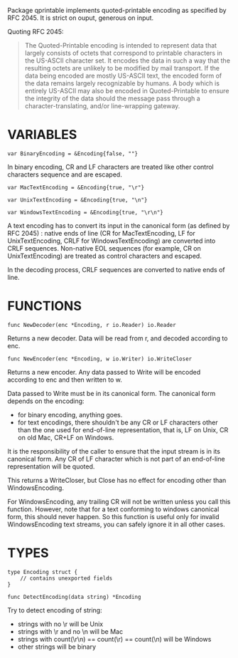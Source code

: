 Package qprintable implements quoted-printable encoding as specified
by RFC 2045. It is strict on ouput, generous on input.

Quoting RFC 2045:
> The Quoted-Printable encoding is intended to represent data that
> largely consists of octets that correspond to printable characters in
> the US-ASCII character set.  It encodes the data in such a way that
> the resulting octets are unlikely to be modified by mail transport.
> If the data being encoded are mostly US-ASCII text, the encoded form
> of the data remains largely recognizable by humans.  A body which is
> entirely US-ASCII may also be encoded in Quoted-Printable to ensure
> the integrity of the data should the message pass through a
> character-translating, and/or line-wrapping gateway.


# VARIABLES 

`var BinaryEncoding = &Encoding{false, ""}`

In binary encoding, CR and LF characters are treated like other control
characters sequence and are escaped.

`var MacTextEncoding = &Encoding{true, "\r"}`

`var UnixTextEncoding = &Encoding{true, "\n"}`

`var WindowsTextEncoding = &Encoding{true, "\r\n"}`

A text encoding has to convert its input in the canonical form (as
defined by RFC 2045) : native ends of line (CR for MacTextEncoding,
LF for UnixTextEncoding, CRLF for WindowsTextEncoding) are converted
into CRLF sequences. Non-native EOL sequences (for example, CR on
UnixTextEncoding) are treated as control characters and escaped.

In the decoding process, CRLF sequences are converted to native ends of
line.


# FUNCTIONS 

`func NewDecoder(enc *Encoding, r io.Reader) io.Reader`

Returns a new decoder. Data will be read from r, and decoded
according to enc.

`func NewEncoder(enc *Encoding, w io.Writer) io.WriteCloser`

Returns a new encoder. Any data passed to Write will be encoded
according to enc and then written to w.

Data passed to Write must be in its canonical form. The canonical
form depends on the encoding:

* for binary encoding, anything goes.
* for text encodings, there shouldn't be any CR or LF characters
  other than the one used for end-of-line representation, that is,
  LF on Unix, CR on old Mac, CR+LF on Windows.

It is the responsibility of the caller to ensure that the input stream
is in its canonical form. Any CR of LF character which is not part of
an end-of-line representation will be quoted.

This returns a WriteCloser, but Close has no effect for encoding other
than WindowsEncoding.

For WindowsEncoding, any trailing CR will not be written unless
you call this function. However, note that for a text conforming
to windows canonical form, this should never happen. So this
function is useful only for invalid WindowsEncoding text streams,
you can safely ignore it in all other cases.


# TYPES 

	type Encoding struct {
		// contains unexported fields
	}

`func DetectEncoding(data string) *Encoding`

Try to detect encoding of string:
* strings with no \r will be Unix
* strings with \r and no \n will be Mac
* strings with count(\r\n) == count(\r) == count(\n) will be Windows
* other strings will be binary

